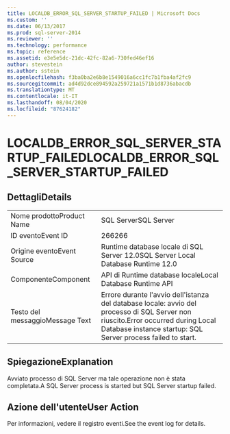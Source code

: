 ```yaml
---
title: LOCALDB_ERROR_SQL_SERVER_STARTUP_FAILED | Microsoft Docs
ms.custom: ''
ms.date: 06/13/2017
ms.prod: sql-server-2014
ms.reviewer: ''
ms.technology: performance
ms.topic: reference
ms.assetid: e3e5e5dc-21dc-42fc-82a6-730fed46ef16
author: stevestein
ms.author: sstein
ms.openlocfilehash: f3ba0ba2e6b8e1549016a6cc1fc7b1fba4af2fc9
ms.sourcegitcommit: ad4d92dce894592a259721a1571b1d8736abacdb
ms.translationtype: MT
ms.contentlocale: it-IT
ms.lasthandoff: 08/04/2020
ms.locfileid: "87624182"
---
```

# <a name="localdb_error_sql_server_startup_failed"></a><span data-ttu-id="07f3a-102">LOCALDB_ERROR_SQL_SERVER_STARTUP_FAILED</span><span class="sxs-lookup"><span data-stu-id="07f3a-102">LOCALDB_ERROR_SQL_SERVER_STARTUP_FAILED</span></span>
    
## <a name="details"></a><span data-ttu-id="07f3a-103">Dettagli</span><span class="sxs-lookup"><span data-stu-id="07f3a-103">Details</span></span>  
  
|||  
|-|-|  
|<span data-ttu-id="07f3a-104">Nome prodotto</span><span class="sxs-lookup"><span data-stu-id="07f3a-104">Product Name</span></span>|<span data-ttu-id="07f3a-105">SQL Server</span><span class="sxs-lookup"><span data-stu-id="07f3a-105">SQL Server</span></span>|  
|<span data-ttu-id="07f3a-106">ID evento</span><span class="sxs-lookup"><span data-stu-id="07f3a-106">Event ID</span></span>|<span data-ttu-id="07f3a-107">266</span><span class="sxs-lookup"><span data-stu-id="07f3a-107">266</span></span>|  
|<span data-ttu-id="07f3a-108">Origine evento</span><span class="sxs-lookup"><span data-stu-id="07f3a-108">Event Source</span></span>|<span data-ttu-id="07f3a-109">Runtime database locale di SQL Server 12.0</span><span class="sxs-lookup"><span data-stu-id="07f3a-109">SQL Server Local Database Runtime 12.0</span></span>|  
|<span data-ttu-id="07f3a-110">Componente</span><span class="sxs-lookup"><span data-stu-id="07f3a-110">Component</span></span>|<span data-ttu-id="07f3a-111">API di Runtime database locale</span><span class="sxs-lookup"><span data-stu-id="07f3a-111">Local Database Runtime API</span></span>|  
|<span data-ttu-id="07f3a-112">Testo del messaggio</span><span class="sxs-lookup"><span data-stu-id="07f3a-112">Message Text</span></span>|<span data-ttu-id="07f3a-113">Errore durante l'avvio dell'istanza del database locale: avvio del processo di SQL Server non riuscito.</span><span class="sxs-lookup"><span data-stu-id="07f3a-113">Error occurred during Local Database instance startup: SQL Server process failed to start.</span></span>|  
  
## <a name="explanation"></a><span data-ttu-id="07f3a-114">Spiegazione</span><span class="sxs-lookup"><span data-stu-id="07f3a-114">Explanation</span></span>  
 <span data-ttu-id="07f3a-115">Avviato processo di SQL Server ma tale operazione non è stata completata.</span><span class="sxs-lookup"><span data-stu-id="07f3a-115">A SQL Server process is started but SQL Server startup failed.</span></span>  
  
## <a name="user-action"></a><span data-ttu-id="07f3a-116">Azione dell'utente</span><span class="sxs-lookup"><span data-stu-id="07f3a-116">User Action</span></span>  
 <span data-ttu-id="07f3a-117">Per informazioni, vedere il registro eventi.</span><span class="sxs-lookup"><span data-stu-id="07f3a-117">See the event log for details.</span></span>  
  
  
